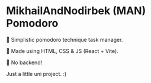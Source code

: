 # MikhailAndNodirbek (MAN) Pomodoro

🍅 Simplistic pomodoro technique task manager.

🍅 Made using HTML, CSS & JS (React + Vite).

🍅 No backend!

Just a little uni project. :)
